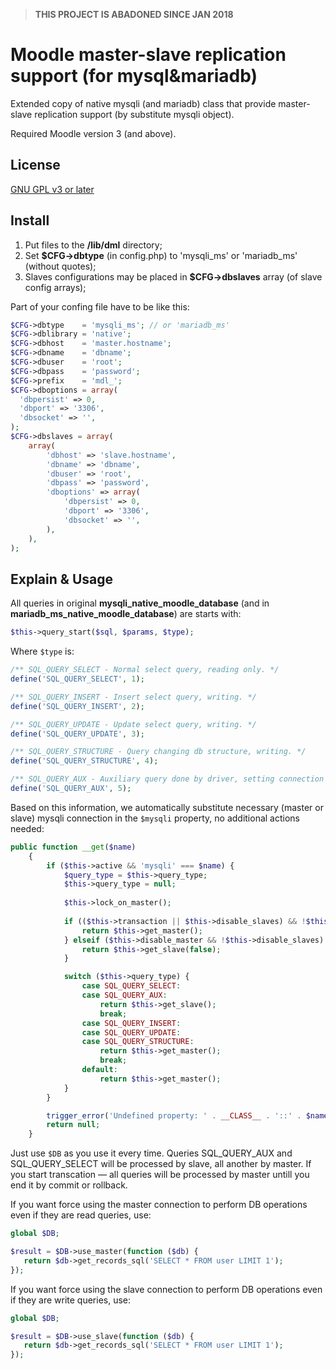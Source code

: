 > **THIS PROJECT IS ABADONED SINCE JAN 2018**
 
# Moodle master-slave replication support (for mysql&mariadb)
Extended copy of native mysqli (and mariadb) class that provide master-slave replication support (by substitute mysqli object).

Required Moodle version 3 (and above).

## License
[GNU GPL v3 or later](http://www.gnu.org/copyleft/gpl.html)
## Install
1. Put files to the **/lib/dml** directory;
2. Set **$CFG->dbtype** (in config.php) to 'mysqli_ms' or 'mariadb_ms' (without quotes);
3. Slaves configurations may be placed in **$CFG->dbslaves** array (of slave config arrays);

Part of your confing file have to be like this:
```php
$CFG->dbtype    = 'mysqli_ms'; // or 'mariadb_ms'
$CFG->dblibrary = 'native';
$CFG->dbhost    = 'master.hostname';
$CFG->dbname    = 'dbname';
$CFG->dbuser    = 'root';
$CFG->dbpass    = 'password';
$CFG->prefix    = 'mdl_';
$CFG->dboptions = array(
  'dbpersist' => 0,
  'dbport' => '3306',
  'dbsocket' => '',
);
$CFG->dbslaves = array(
    array(
        'dbhost' => 'slave.hostname',
        'dbname' => 'dbname',
        'dbuser' => 'root',
        'dbpass' => 'password',
        'dboptions' => array(
            'dbpersist' => 0,
            'dbport' => '3306',
            'dbsocket' => '',
        ),
    ),
);
```

## Explain & Usage
All queries in original **mysqli_native_moodle_database** (and in **mariadb_ms_native_moodle_database**) are starts with:
```php
$this->query_start($sql, $params, $type);
```
Where ```$type``` is:
```php
/** SQL_QUERY_SELECT - Normal select query, reading only. */
define('SQL_QUERY_SELECT', 1);

/** SQL_QUERY_INSERT - Insert select query, writing. */
define('SQL_QUERY_INSERT', 2);

/** SQL_QUERY_UPDATE - Update select query, writing. */
define('SQL_QUERY_UPDATE', 3);

/** SQL_QUERY_STRUCTURE - Query changing db structure, writing. */
define('SQL_QUERY_STRUCTURE', 4);

/** SQL_QUERY_AUX - Auxiliary query done by driver, setting connection config, getting table info, etc. */
define('SQL_QUERY_AUX', 5);
```

Based on this information, we automatically substitute necessary (master or slave) mysqli connection in the `$mysqli` property, no additional actions needed:
```php
public function __get($name)
    {
        if ($this->active && 'mysqli' === $name) {
            $query_type = $this->query_type;
            $this->query_type = null;
            
            $this->lock_on_master();
            
            if (($this->transaction || $this->disable_slaves) && !$this->disable_master) {
                return $this->get_master();
            } elseif ($this->disable_master && !$this->disable_slaves) {
                return $this->get_slave(false);
            }

            switch ($this->query_type) {
                case SQL_QUERY_SELECT:
                case SQL_QUERY_AUX:
                    return $this->get_slave();
                    break;
                case SQL_QUERY_INSERT:
                case SQL_QUERY_UPDATE:
                case SQL_QUERY_STRUCTURE:
                    return $this->get_master();
                    break;
                default:
                    return $this->get_master();
            }
        }

        trigger_error('Undefined property: ' . __CLASS__ . '::' . $name, E_USER_NOTICE);
        return null;
    }
```

Just use `$DB` as you use it every time.
Queries SQL_QUERY_AUX and SQL_QUERY_SELECT will be processed by slave, all another by master.
If you start transcation — all queries will be processed by master untill you end it by commit or rollback.

If you want force using the master connection to perform DB operations even if they are read queries, use:
 ```php
global $DB;

$result = $DB->use_master(function ($db) {
    return $db->get_records_sql('SELECT * FROM user LIMIT 1');
});
```

If you want force using the slave connection to perform DB operations even if they are write queries, use:
 ```php
global $DB;

$result = $DB->use_slave(function ($db) {
    return $db->get_records_sql('SELECT * FROM user LIMIT 1');
});
```
